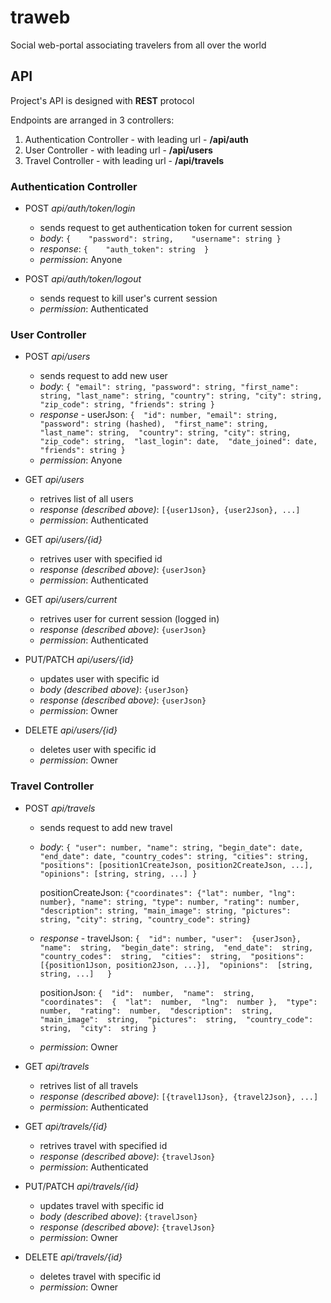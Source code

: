 # traweb
 Social web-portal associating travelers from all over the world

## API
Project's API is designed with **REST** protocol

Endpoints are arranged in 3 controllers:

 1. Authentication Controller -  with leading url - **/api/auth**
 2. User Controller - with leading url - **/api/users**
 3. Travel Controller - with leading url - **/api/travels**

### Authentication Controller

 - POST  *api/auth/token/login* 
	 - sends request to get authentication token for current session
	 - *body*: 
`{    "password": string,    "username": string	}`
	 - *response*: 
`{    "auth_token": string	}`
	- *permission*: Anyone

  - POST  *api/auth/token/logout* 
	 - sends request to kill user's current session
	 - *permission*: Authenticated

### User Controller
 - POST  *api/users* 
	 - sends request to add new user
	 - *body*: 
        `{
        "email": string,
    	   "password": string,
        "first_name": string,
        "last_name": string,
        "country": string,
        "city": string,
        "zip_code": string,
        "friends": string
    }`
	 - *response* - userJson:
	 `{  "id": number, "email": string,  "password": string (hashed),  "first_name": string,  "last_name": string,  "country": string, "city": string,  "zip_code": string,  "last_login": date,  "date_joined": date, "friends": string }`
    - *permission*: Anyone
    
 - GET  *api/users* 
	 - retrives list of all users
	 - *response (described above)*:
	 `[{user1Json}, {user2Json}, ...]`
    - *permission*: Authenticated

 - GET  *api/users/{id}* 
	 - retrives user with specified id
	 - *response (described above)*:
	 `{userJson}`
    - *permission*: Authenticated

 - GET  *api/users/current* 
	 - retrives user for current session (logged in)
	 - *response (described above)*:
	 `{userJson}`
   - *permission*: Authenticated

 - PUT/PATCH  *api/users/{id}* 
	 - updates user with specific id
	 - *body (described above)*:
	 `{userJson}`
	 - *response (described above)*:
	 `{userJson}`
    - *permission*: Owner

 - DELETE  *api/users/{id}* 
	 - deletes user with specific id
    - *permission*: Owner
    
### Travel Controller
 - POST  *api/travels* 
	 - sends request to add new travel
	 - *body*: 
        `{
    "user": number,
    "name": string,
    "begin_date": date,
    "end_date": date,
    "country_codes": string,
    "cities": string,
    "positions": [position1CreateJson, position2CreateJson, ...],
    "opinions": [string, string, ...]
	}`
  
		positionCreateJson:
		`{"coordinates": {"lat": number, "lng": number}, "name": string, "type": number, "rating": number, "description": string, "main_image": string, "pictures": string, "city": string, "country_code": string}`
	 - *response* - travelJson:
	 `{  "id": number, "user":  {userJson},  "name":  string,  "begin_date": string,  "end_date":  string,  "country_codes":  string,  "cities":  string,  "positions":  [{position1Json, position2Json, ...}],  "opinions":  [string, string, ...]  
	}`
  
		positionJson: `{  "id":  number,  "name":  string,  "coordinates":  {  "lat":  number,  "lng":  number },  "type":  number,  "rating":  number,  "description":  string,  "main_image":  string,  "pictures":  string,  "country_code":  string,  "city":  string }`
    - *permission*: Owner
    
 - GET  *api/travels* 
	 - retrives list of all travels
	 - *response (described above)*:
	 `[{travel1Json}, {travel2Json}, ...]`
    - *permission*: Authenticated

 - GET  *api/travels/{id}* 
	 - retrives travel with specified id
	 - *response (described above)*:
	 `{travelJson}`
    - *permission*: Authenticated

 - PUT/PATCH  *api/travels/{id}* 
	 - updates travel with specific id
	 - *body (described above)*:
	 `{travelJson}`
	 - *response (described above)*:
	 `{travelJson}`
    - *permission*: Owner

 - DELETE  *api/travels/{id}* 
	 - deletes travel with specific id
    - *permission*: Owner
